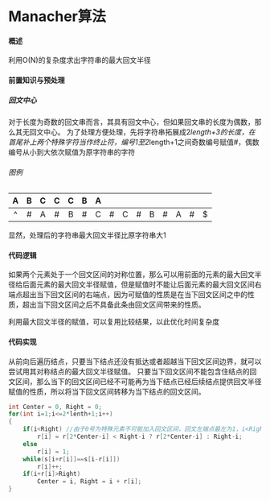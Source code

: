 # Manacher算法

#### 概述

利用O(N)的复杂度求出字符串的最大回文半径

#### 前置知识与预处理

##### 回文中心

对于长度为奇数的回文串而言，其具有回文中心，但如果回文串的长度为偶数，那么其无回文中心。
为了处理方便处理，先将字符串拓展成2*length+3的长度，在首尾补上两个特殊字符当作终止符，编号1至2*length+1之间奇数编号赋值#，偶数编号从小到大依次赋值为原字符串的字符

###### 图例

|  A   |  B   |  C   |  C   |  C   |  B   |  A   |      |      |      |      |      |      |      |      |
| :--: | :--: | :--: | :--: | :--: | :--: | :--: | :--: | :--: | :--: | :--: | :--: | :--: | :--: | :--: |
|  ^   |  #   |  A   |  #   |  B   |  #   |  C   |  #   |  C   |  #   |  B   |  #   |  A   |  #   |  $   |

显然，处理后的字符串最大回文半径比原字符串大1

#### 代码逻辑

如果两个元素处于一个回文区间的对称位置，那么可以用前面的元素的最大回文半径给后面元素的最大回文半径赋值，但是赋值时不能让后面元素的最大回文区间右端点超出当下回文区间的右端点，因为可赋值的性质是在当下回文区间之中的性质，超出当下回文区间之后不具备此条由回文区间带来的性质。

利用最大回文半径的赋值，可以复用比较结果，以此优化时间复杂度

#### 代码实现

从前向后遍历结点，只要当下结点还没有抵达或者超越当下回文区间边界，就可以尝试用其对称结点的最大回文半径赋值。
只要当下回文区间不能包含住结点的回文区间，那么当下的回文区间已经不可能再为当下结点已经后续结点提供回文半径赋值的性质，所以将当下回文区间转移为当下结点的回文区间。

```c++
int Center = 0, Right = 0; 
for(int i=1;i<=2*lenth+1;i++)
{
	if(i<Right) //由于0号为特殊元素不可能加入回文区间，回文左端点最左为1，i<Right时，2*Center-i必然大于0，数组不会越界
		r[i] = r[2*Center-i] < Right-i ? r[2*Center-i] : Right-i;
	else
		r[i] = 1;
	while(s[i+r[i]]==s[i-r[i]]) 
		r[i]++;
	if(i+r[i]>Right)
		Center = i, Right = i + r[i];	
}
```



